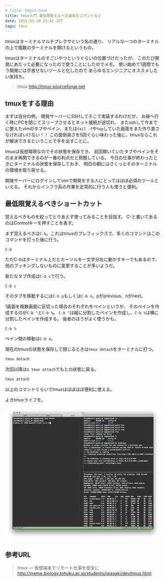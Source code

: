 ```yaml
---
# title: begin-tmux
title: tmux入門 最低限覚えるべき基本のコマンドなど
date: 2015-05-10 23:41 JST
tags: tmux
---
```


tmuxはターミナルマルチプレクサという名の通り、
リアルな一つのターミナルの上で複数のターミナルを開けるというもの。

tmuxはターミナルのすごいやつというぐらいの位置づけだったが、
このたび開発にあたって必要になったので使うことにしたのでメモ。
使い始めて1週間でもう開発には手放せないツールと化したので
あらゆるエンジニアにオススメしたい気持ち。

> tmux
> http://tmux.sourceforge.net

## tmuxをする理由

まずは自分の例。
開発サーバーにSSHしてそこで実装するわけだが、
お昼へ行く時にPCを閉じてスリープさせるとネット接続が途切れ、
またsshして今までに整えたvimのタブやペイン、または`tail -f`や`top`していた画面をまた作り直さなければいけない！！
この面倒臭さを5回ぐらい味わった後に、tmuxならこれが解決できるということで手を出すことに。

tmuxは仮想環境なのでその状態を保存でき、
前回開いていたタブやペインをそのまま再開できるのが一番の利点だと把握している。
今日の仕事が終わったときにターミナルの状態を保存しておき、
明日の朝にはさくっとそのターミナルの環境を取り戻せる。

開発サーバーにログインしてvimで開発をする人にとってはほぼ必須のツールといえる。
それからインフラ系の作業を定常的に行う人も使うと便利。

## 最低限覚えるべきショートカット

覚えるべきものを絞ってとりあえず使ってみることを目指す。
C-と書いてあるのはControlキーを押すことを表す。

まず覚えるべきは`C-b`。これはtmuxのプレフィックスで、多くのコマンドはこのコマンドを打った後に行う。

```console
C-b
```

ただC-bはターミナル上だとカーソルを一文字分左に動かすキーでもあるので、
他のブッキングしないものに変更することが多いようだ。

新たなタブ作成は`C-b c`で行う。

```console
C-b c
```

そのタブを移動するには`C-b p`もしくは`C-b n`。pがprevious、nがnext。

1画面を複数画面に区切った場合のそれぞれをペインというが、
そのペインを作成するのが`C-b "`と`C-b %`。
`C-b "`は縦に分割したペインを作成し、`C-b %`は横に分割したペインを作成する。
後者のほうがよく使うかも。

```console
C-b %
```

ペイン間の移動は`C-b o`。

現在のtmuxの状態を保存して閉じるときは`tmux detach`をターミナルに打つ。

```bash
tmux detach
```

次回以降は`$ tmux attach`でもとの状態に戻る。

```bash
tmux attach
```

以上のコマンドぐらいでtmuxはほぼほぼ便利に使える。

よきtmuxライフを。

![tmux](tmux.png)

## 参考URL

> tmux — 仮想端末でリモート仕事を安全に
> http://meme.biology.tohoku.ac.jp/students/iwasaki/dev/tmux.html
